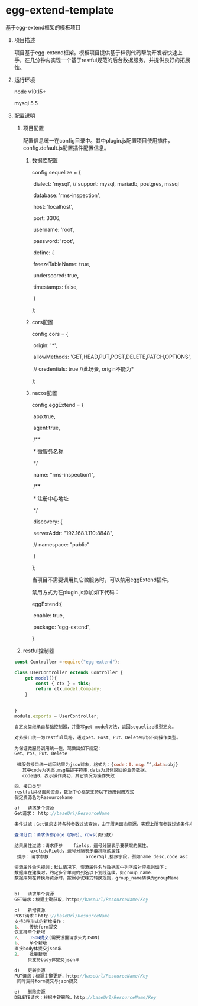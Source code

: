 # egg-extend-template
基于egg-extend框架的模板项目



1. 项目描述

   项目基于egg-extend框架。模板项目提供基于样例代码帮助开发者快速上手，在几分钟内实现一个基于restful规范的后台数据服务，并提供良好的拓展性。

   

2. 运行环境

   node v10.15+

   mysql 5.5

   

3. 配置说明

   1. 项目配置

      配置信息统一在config目录中。其中plugin.js配置项目使用插件，config.default.js配置插件配置信息。

      1. 数据库配置

          config.sequelize = {

         ​    dialect: 'mysql', // support: mysql, mariadb, postgres, mssql

         ​    database: 'rms-inspection',

         ​    host: 'localhost',

         ​    port: 3306,

         ​    username: 'root',

         ​    password: 'root',

         ​    define: {

         ​      freezeTableName: true,

         ​      underscored: true,

         ​      timestamps: false,

         ​    }

           };

      2. cors配置

         config.cors = {

         ​    origin: '*',

         ​    allowMethods: 'GET,HEAD,PUT,POST,DELETE,PATCH,OPTIONS',

         ​    // credentials: true  //此场景, origin不能为*

           };

      3. nacos配置

         config.eggExtend = {

         ​    app:true,

         ​    agent:true,

         ​    /**

         ​     \* 微服务名称

         ​     */

         ​    name: "rms-inspection1",

         ​    /**

         ​     \* 注册中心地址

         ​     */

         ​    discovery: {

         ​      serverAddr: "192.168.1.110:8848",

         ​      // namespace: "public"

         ​    }

           };

         当项目不需要调用其它微服务时，可以禁用eggExtend插件。

         禁用方式为在plugin.js添加如下代码：

         eggExtend:{

         ​    enable: true,

         ​    package: 'egg-extend',

           }

      

   2. restful控制器

   ```javascript
   const Controller =require("egg-extend");
   
   class UserController extends Controller {
       get model(){
           const { ctx } = this;
           return ctx.model.Company;
       }
   
       
   }
   module.exports = UserController;
   
   自定义类继承自基础控制器，并重写get model方法，返回sequelize模型定义。
   
   对外接口统一为restful风格，通过Get、Post、Put、Delete标识不同操作类型。
   
   为保证微服务调用统一性，现做出如下规定：
   Get、Pos、Put、Delete
   	
   	微服务接口统一返回结果为json对象，格式为：{code：0，msg:””,data:obj}
      其中code为状态,msg描述字符串,data为具体返回的业务数据。
      code值0，表示操作成功，其它情况为操作失败
   
   四、接口类型
   restful风格面向资源，数据中心框架支持以下通用调用方式
   假定资源名为ResourceName
   
   a)	请求多个资源
   Get请求： http://baseUrl/ResourceName
   
   条件过滤：Get请求支持各种参数过滤查询，由于服务面向资源，实现上所有参数过滤条件均为资源属性。
   
   查询分页：请求传参page（页码）、rows(页行数)
   
   结果属性过滤：请求传参    fields，逗号分隔表示要获取的属性。
         excludeFields,逗号分隔表示要排除的属性
   	排序: 请求参数    		  orderSql,排序字段，例如name desc,code asc
   
   资源属性命名规则：默认情况下，资源属性名与数据库中列字段对应规则如下：
   数据库在建模时，约定多个单词的列名以下划线连续，如group_name.
   数据库列在转换为资源时，按照小驼峰式转换规则，group_name转换为groupName
   
   
   b)	请求单个资源
   GET请求：根据主键获取，http://baseUrl/ResourceName/Key
   
   c)	新增资源
   POST请求：http://baseUrl/ResourceName
   支持3种形式的新增操作：
   1、	传统form提交
   仅支持单个新增
   2、	JSON提交(需要设置请求头为JSON)
   1、	单个新增
   直接body体提交json串
   2、	批量新增
        只支持body体提交json串
   
   d)	更新资源
   PUT请求：根据主键更新，http://baseUrl/ResourceName/Key
   	同时支持form提交与json提交
   
   e)	删除资源
   DELETE请求：根据主键删除，http://baseUrl/ResourceName/Key
   
   
   ```

   